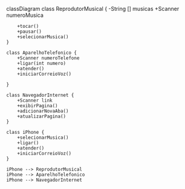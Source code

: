 classDiagram
    class ReprodutorMusical {
        -String [] musicas
        +Scanner numeroMusica

        +tocar()
        +pausar()
        +selecionarMusica()
    }

    class AparelhoTelefonico {
        +Scanner numeroTelefone
        +ligar(int numero)
        +atender()
        +iniciarCorreioVoz()
        
    }

    class NavegadorInternet {
        +Scanner link
        +exibirPagina()
        +adicionarNovaAba()
        +atualizarPagina()
    }

    class iPhone {
        +selecionarMusica()
        +ligar()
        +atender()
        +iniciarCorreioVoz()
    }

    iPhone --> ReprodutorMusical
    iPhone --> AparelhoTelefonico
    iPhone --> NavegadorInternet

